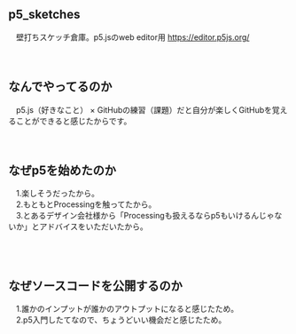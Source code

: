## p5_sketches
　壁打ちスケッチ倉庫。p5.jsのweb editor用 https://editor.p5js.org/
<br />
<br />
<br />
## なんでやってるのか
　p5.js（好きなこと） × GitHubの練習（課題）だと自分が楽しくGitHubを覚えることができると感じたからです。
<br />
<br />
<br />
## なぜp5を始めたのか
　1.楽しそうだったから。<br />
　2.もともとProcessingを触ってたから。<br />
　3.とあるデザイン会社様から「Processingも扱えるならp5もいけるんじゃないか」とアドバイスをいただいたから。<br />
<br />
<br />
<br />
## なぜソースコードを公開するのか
　1.誰かのインプットが誰かのアウトプットになると感じたため。<br />
　2.p5入門したてなので、ちょうどいい機会だと感じたため。<br />
<br />
<br />
<br />
